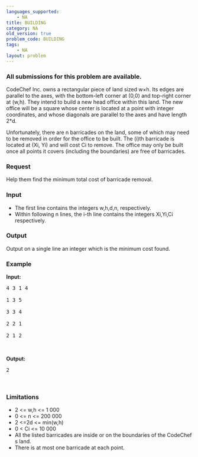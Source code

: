 ```yaml
---
languages_supported:
    - NA
title: BUILDING
category: NA
old_version: true
problem_code: BUILDING
tags:
    - NA
layout: problem
---
```

###  All submissions for this problem are available. 

CodeChef Inc. owns a rectangular piece of land sized w×h. Its edges are parallel to the axes, with the bottom-left corner at (0,0) and top-right corner at (w,h). They intend to build a new head office within this land. The new office will be a square whose center is located at a point with integer coordinates, and whose diagonals are parallel to the axes and have length 2\*d.

Unfortunately, there are n barricades on the land, some of which may need to be removed in order for the office to be built. The (i)th barricade is located at (Xi, Yi) and will cost Ci to remove. The office may only be built once all points it covers (including the boundaries) are free of barricades.

### Request

Help them find the minimum total cost of barricade removal.

### Input

- The first line contains the integers w,h,d,n, respectively.
- Within following n lines, the i-th line contains the integers Xi,Yi,Ci respectively.

### Output

Output on a single line an integer which is the minimum cost found.

### Example

**Input:**

<pre>4 3 1 4<br></br>1 3 5<br></br>3 3 4<br></br>2 2 1<br></br>2 1 2<br></br>
</pre>
**Output:**

<pre>2<br></br>
</pre>
### Limitations

- 2 &lt;= w,h &lt;= 1 000
- 0 &lt;= n &lt;= 200 000
- 2 &lt;=2d &lt;= min(w,h)
- 0 &lt; Ci &lt;= 10 000
- All the listed barricades are inside or on the boundaries of the CodeChef s land.
- There is at most one barricade at each point.
